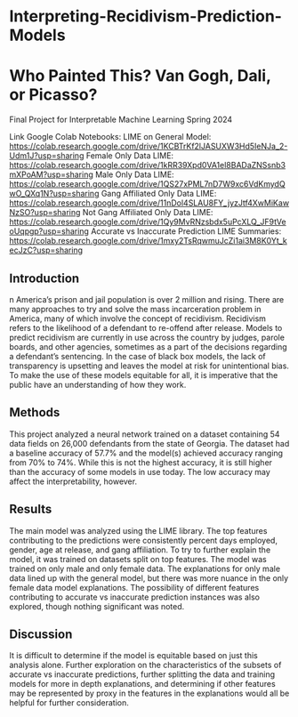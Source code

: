 # Interpreting-Recidivism-Prediction-Models
# Who Painted This? Van Gogh, Dali, or Picasso?

Final Project for Interpretable Machine Learning Spring 2024

Link Google Colab Notebooks: 
LIME on General Model: https://colab.research.google.com/drive/1KCBTrKf2lJASUXW3Hd5IeNJa_2-Udm1J?usp=sharing
Female Only Data LIME: https://colab.research.google.com/drive/1kRR39Xpd0VA1el8BADaZNSsnb3mXPoAM?usp=sharing
Male Only Data LIME: https://colab.research.google.com/drive/1QS27xPML7nD7W9xc6VdKmydQwO_QXq1N?usp=sharing
Gang Affiliated Only Data LIME: https://colab.research.google.com/drive/11nDol4SLAU8FY_jyzJtf4XwMiKawNzSO?usp=sharing
Not Gang Affiliated Only Data LIME: https://colab.research.google.com/drive/1Qy9MvRNzsbdx5uPcXLQ_JF9tVeoUqpgp?usp=sharing
Accurate vs Inaccurate Prediction LIME Summaries: https://colab.research.google.com/drive/1mxy2TsRqwmuJcZi1ai3M8K0Yt_kecJzC?usp=sharing

## Introduction 
n America’s prison and jail population is over 2 million and rising. There are many
approaches to try and solve the mass incarceration problem in America, many of which involve
the concept of recidivism. Recidivism refers to the likelihood of a defendant to re-offend after
release. Models to predict recidivism are currently in use across the country by judges, parole
boards, and other agencies, sometimes as a part of the decisions regarding a defendant’s
sentencing. In the case of black box models, the lack of transparency is upsetting and leaves the
model at risk for unintentional bias. To make the use of these models equitable for all, it is
imperative that the public have an understanding of how they work.

## Methods 
This project analyzed a neural network trained on a dataset containing 54 data fields
on 26,000 defendants from the state of Georgia. The dataset had a baseline accuracy of 57.7%
and the model(s) achieved accuracy ranging from 70% to 74%. While this is not the highest
accuracy, it is still higher than the accuracy of some models in use today. The low accuracy may
affect the interpretability, however.

## Results 
The main model was analyzed using the LIME library. The top features contributing to
the predictions were consistently percent days employed, gender, age at release, and gang
affiliation. To try to further explain the model, it was trained on datasets split on top features.
The model was trained on only male and only female data. The explanations for only male data
lined up with the general model, but there was more nuance in the only female data model
explanations. The possibility of different features contributing to accurate vs inaccurate
prediction instances was also explored, though nothing significant was noted.

## Discussion
It is difficult to determine if the model is equitable based on just this analysis alone.
Further exploration on the characteristics of the subsets of accurate vs inaccurate predictions,
further splitting the data and training models for more in depth explanations, and determining if
other features may be represented by proxy in the features in the explanations would all be
helpful for further consideration.

